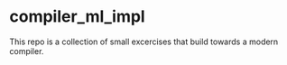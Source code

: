 # compiler_ml_impl

This repo is a collection of small excercises that build towards a modern compiler. 
